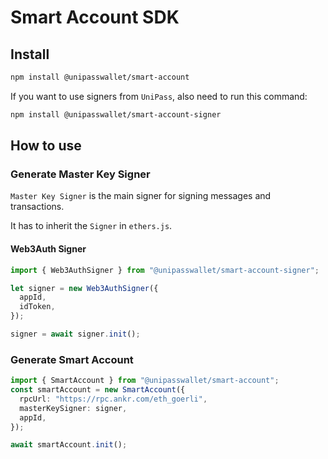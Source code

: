 # Smart Account SDK

## Install

```bash
npm install @unipasswallet/smart-account
```

If you want to use signers from `UniPass`, also need to run this command:

```bash
npm install @unipasswallet/smart-account-signer
```

## How to use

### Generate Master Key Signer

`Master Key Signer` is the main signer for signing messages and transactions.

It has to inherit the `Signer` in `ethers.js`.

#### Web3Auth Signer

```typescript
import { Web3AuthSigner } from "@unipasswallet/smart-account-signer";

let signer = new Web3AuthSigner({
  appId,
  idToken,
});

signer = await signer.init();
```

### Generate Smart Account

```typescript
import { SmartAccount } from "@unipasswallet/smart-account";
const smartAccount = new SmartAccount({
  rpcUrl: "https://rpc.ankr.com/eth_goerli",
  masterKeySigner: signer,
  appId,
});

await smartAccount.init();
```
